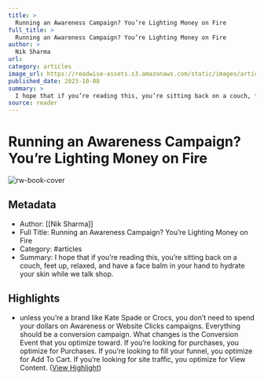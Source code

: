 ```yaml
---
title: >
  Running an Awareness Campaign? You’re Lighting Money on Fire
full_title: >
  Running an Awareness Campaign? You’re Lighting Money on Fire
author: >
  Nik Sharma
url: 
category: articles
image_url: https://readwise-assets.s3.amazonaws.com/static/images/article4.6bc1851654a0.png
published_date: 2023-10-08
summary: >
  I hope that if you’re reading this, you’re sitting back on a couch, feet up, relaxed, and have a face balm in your hand to hydrate your skin while we talk shop.
source: reader
---
```

# Running an Awareness Campaign? You’re Lighting Money on Fire

![rw-book-cover](https://readwise-assets.s3.amazonaws.com/static/images/article4.6bc1851654a0.png)

## Metadata
- Author: [[Nik Sharma]]
- Full Title: Running an Awareness Campaign? You’re Lighting Money on Fire
- Category: #articles
- Summary: I hope that if you’re reading this, you’re sitting back on a couch, feet up, relaxed, and have a face balm in your hand to hydrate your skin while we talk shop.

## Highlights
- unless you’re a brand like Kate Spade or Crocs, you don’t need to spend your dollars on Awareness or Website Clicks campaigns. Everything should be a conversion campaign. What changes is the Conversion Event that you optimize toward. If you’re looking for purchases, you optimize for Purchases. If you’re looking to fill your funnel, you optimize for Add To Cart. If you’re looking for site traffic, you optimize for View Content. ([View Highlight](https://read.readwise.io/read/01hc9wcb0qvfb6zfc0rhwy89w4))


